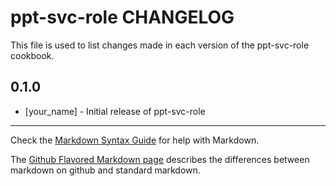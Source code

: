ppt-svc-role CHANGELOG
=====================

This file is used to list changes made in each version of the ppt-svc-role cookbook.

0.1.0
-----
- [your_name] - Initial release of ppt-svc-role

- - -
Check the [Markdown Syntax Guide](http://daringfireball.net/projects/markdown/syntax) for help with Markdown.

The [Github Flavored Markdown page](http://github.github.com/github-flavored-markdown/) describes the differences between markdown on github and standard markdown.
